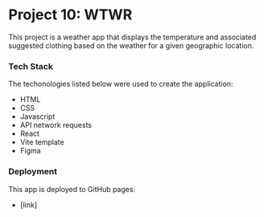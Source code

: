 # Project 10: WTWR

This project is a weather app that displays the temperature and associated suggested clothing based on the weather for a given geographic location.

### Tech Stack

The techonologies listed below were used to create the application:

- HTML
- CSS
- Javascript
- API network requests
- React
- Vite template
- Figma

### Deployment

This app is deployed to GitHub pages:

- [link]
